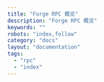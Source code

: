 ```yaml
---
title: "Forge RPC 概览"
description: "Forge RPC 概览"
keywords: ""
robots: "index,follow"
category: "docs"
layout: "documentation"
tags:
  - "rpc"
  - "index"
---
```


<!--stackedit_data:
eyJoaXN0b3J5IjpbNDAwNTUzNDU5XX0=
-->
